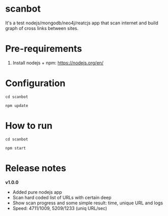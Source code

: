 # scanbot
It's a test nodejs/mongodb/neo4j/reatcjs app that scan internet and build graph of cross links between sites.



Pre-requirements
=======================================
1. Install nodejs + npm: https://nodejs.org/en/



Configuration
=======================================
`cd scanbot`

`npm update`



How to run
=======================================
`cd scanbot`

`npm start`








Release notes
=======================================

**v1.0.0**
* Added pure nodejs app
* Scan hard coded list of URLs with certain deep
* Show scan progress and some simple result: time, unique URL and logs
* Speed: 4711/1009, 5209/1233 (uniq URL/sec)
  

